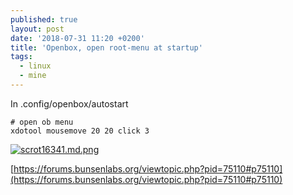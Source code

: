 ```yaml
---
published: true
layout: post
date: '2018-07-31 11:20 +0200'
title: 'Openbox, open root-menu at startup'
tags:
  - linux
  - mine
---
```

In .config/openbox/autostart

	# open ob menu
	xdotool mousemove 20 20 click 3
    
[![scrot16341.md.png](https://cdn.scrot.moe/images/2018/07/31/scrot16341.md.png)](https://scrot.moe/image/97A7X)
    
[https://forums.bunsenlabs.org/viewtopic.php?pid=75110#p75110](https://forums.bunsenlabs.org/viewtopic.php?pid=75110#p75110)
